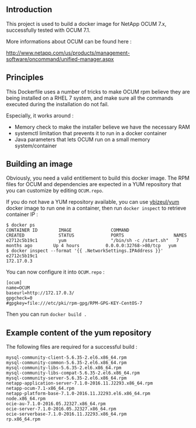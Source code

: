## Introduction

This project is used to build a docker image for NetApp OCUM 7.x, successfully
tested with OCUM 7.1.

More informations about OCUM can be found here :

http://www.netapp.com/us/products/management-software/oncommand/unified-manager.aspx

## Principles

This Dockerfile uses a number of tricks to make OCUM rpm believe they are being
installed on a RHEL 7 system, and make sure all the commands executed during
the installation do not fail.

Especially, it works around :
- Memory check to make the installer believe we have the necessary RAM
- systemctl limitation that prevents it to run in a docker container
- Java parameters that lets OCUM run on a small memory system/container

## Building an image

Obviously, you need a valid entitlement to build this docker image. The RPM
files for OCUM and dependencies are expected in a YUM repository that you
can customize by editing `OCUM.repo`.

If you do not have a YUM repository available, you can use [ybizeul/yum](https://hub.docker.com/r/ybizeul/yum/) docker
image to run one in a container, then run `docker inspect` to retrieve container IP :

```
$ docker ps
CONTAINER ID        IMAGE               COMMAND                  CREATED             STATUS              PORTS                   NAMES
e2712c5b19c1        yum                 "/bin/sh -c /start.sh"   7 months ago        Up 4 hours          0.0.0.0:32768->80/tcp   yum
$ docker inspect --format '{{ .NetworkSettings.IPAddress }}' e2712c5b19c1
172.17.0.3
```

You can now configure it into `OCUM.repo` :

```
[ocum]
name=OCUM
baseurl=http://172.17.0.3/
gpgcheck=0
#gpgkey=file:///etc/pki/rpm-gpg/RPM-GPG-KEY-CentOS-7
```

Then you can run `docker build .`

## Example content of the yum repository

The following files are required for a successful build :

```
mysql-community-client-5.6.35-2.el6.x86_64.rpm
mysql-community-common-5.6.35-2.el6.x86_64.rpm
mysql-community-libs-5.6.35-2.el6.x86_64.rpm
mysql-community-libs-compat-5.6.35-2.el6.x86_64.rpm
mysql-community-server-5.6.35-2.el6.x86_64.rpm
netapp-application-server-7.1.0-2016.11.J2293.x86_64.rpm
netapp-ocum-7.1-x86_64.rpm
netapp-platform-base-7.1.0-2016.11.J2293.el6.x86_64.rpm
node.x86_64.rpm
ocie-au-7.1.0-2016.05.J2327.x86_64.rpm
ocie-server-7.1.0-2016.05.J2327.x86_64.rpm
ocie-serverbase-7.1.0-2016.11.J2293.x86_64.rpm
rp.x86_64.rpm
```


